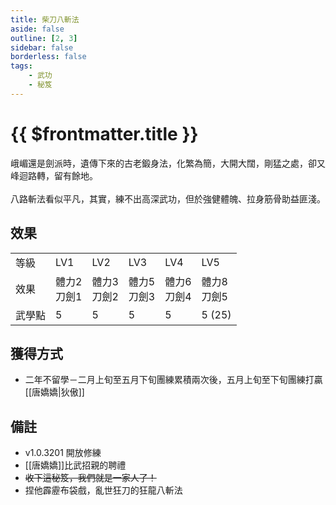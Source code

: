 ```yaml
---
title: 柴刀八斬法
aside: false
outline: [2, 3]
sidebar: false
borderless: false
tags:
    - 武功
    - 秘笈
---
```


# {{ $frontmatter.title }}

<BookItemIcon :size="`medium`" :needLink="false" :no="2007" :style="'float: right;'"></BookItemIcon>
峨嵋還是劍派時，遺傳下來的古老鍛身法，化繁為簡，大開大闊，剛猛之處，卻又峰迴路轉，留有餘地。
<br><br>
八路斬法看似平凡，其實，練不出高深武功，但於強健體魄、拉身筋骨助益匪淺。
<br clear="all" />

## 效果

<table>
    <tr>
        <td>等級</td>
        <td>LV1</td>
        <td>LV2</td>
        <td>LV3</td>
        <td>LV4</td>
        <td>LV5</td>
    </tr>
    <tr>
        <td>效果</td>
        <td>體力2<br>刀劍1</td>
        <td>體力3<br>刀劍2</td>
        <td>體力5<br>刀劍3</td>
        <td>體力6<br>刀劍4</td>
        <td>體力8<br>刀劍5</td>
    </tr>
    <tr>
        <td>武學點</td>
        <td>5</td>
        <td>5</td>
        <td>5</td>
        <td>5</td>
        <td>5 (25)</td>
    </tr>
</table>

## 獲得方式

-   二年不留學－二月上旬至五月下旬團練累積兩次後，五月上旬至下旬團練打贏[[唐嬌嬌|狄傲]]

## 備註

-   v1.0.3201 開放修練
-   [[唐嬌嬌]]比武招親的聘禮
-   ~~收下這秘笈，我們就是一家人了！~~
-   捏他霹靂布袋戲，亂世狂刀的狂龍八斬法
